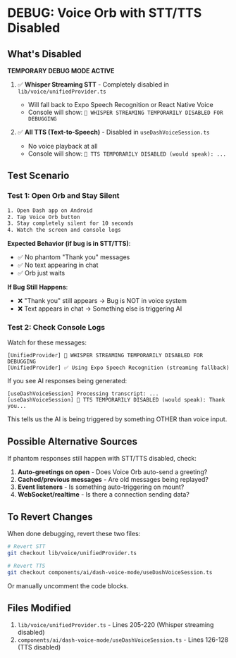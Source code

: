 # DEBUG: Voice Orb with STT/TTS Disabled

## What's Disabled

**TEMPORARY DEBUG MODE ACTIVE**

1. ✅ **Whisper Streaming STT** - Completely disabled in `lib/voice/unifiedProvider.ts`
   - Will fall back to Expo Speech Recognition or React Native Voice
   - Console will show: `🚫 WHISPER STREAMING TEMPORARILY DISABLED FOR DEBUGGING`

2. ✅ **All TTS (Text-to-Speech)** - Disabled in `useDashVoiceSession.ts`
   - No voice playback at all
   - Console will show: `🚫 TTS TEMPORARILY DISABLED (would speak): ...`

## Test Scenario

### Test 1: Open Orb and Stay Silent
```bash
1. Open Dash app on Android
2. Tap Voice Orb button
3. Stay completely silent for 10 seconds
4. Watch the screen and console logs
```

**Expected Behavior (if bug is in STT/TTS)**:
- ✅ No phantom "Thank you" messages
- ✅ No text appearing in chat
- ✅ Orb just waits

**If Bug Still Happens**:
- ❌ "Thank you" still appears → Bug is NOT in voice system
- ❌ Text appears in chat → Something else is triggering AI

### Test 2: Check Console Logs
Watch for these messages:
```
[UnifiedProvider] 🚫 WHISPER STREAMING TEMPORARILY DISABLED FOR DEBUGGING
[UnifiedProvider] ✅ Using Expo Speech Recognition (streaming fallback)
```

If you see AI responses being generated:
```
[useDashVoiceSession] Processing transcript: ...
[useDashVoiceSession] 🚫 TTS TEMPORARILY DISABLED (would speak): Thank you...
```

This tells us the AI is being triggered by something OTHER than voice input.

## Possible Alternative Sources

If phantom responses still happen with STT/TTS disabled, check:

1. **Auto-greetings on open** - Does Voice Orb auto-send a greeting?
2. **Cached/previous messages** - Are old messages being replayed?
3. **Event listeners** - Is something auto-triggering on mount?
4. **WebSocket/realtime** - Is there a connection sending data?

## To Revert Changes

When done debugging, revert these two files:
```bash
# Revert STT
git checkout lib/voice/unifiedProvider.ts

# Revert TTS  
git checkout components/ai/dash-voice-mode/useDashVoiceSession.ts
```

Or manually uncomment the code blocks.

## Files Modified

1. `lib/voice/unifiedProvider.ts` - Lines 205-220 (Whisper streaming disabled)
2. `components/ai/dash-voice-mode/useDashVoiceSession.ts` - Lines 126-128 (TTS disabled)
